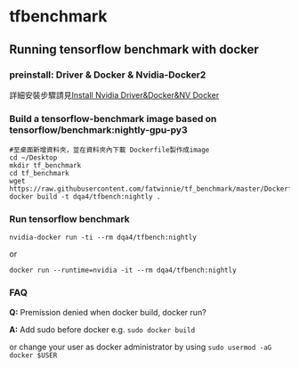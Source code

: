 # tfbenchmark
## Running tensorflow benchmark with docker

### preinstall: Driver & Docker & Nvidia-Docker2

詳細安裝步驟請見[Install Nvidia Driver&Docker&NV Docker](https://github.com/fatwinnie/tf_benchmark/wiki/Install-Nvidia-Driver&Docker&NV-Docker)

### Build a tensorflow-benchmark image based on tensorflow/benchmark:nightly-gpu-py3
```
#至桌面新增資料夾，並在資料夾內下載 Dockerfile製作成image
cd ~/Desktop
mkdir tf_benchmark
cd tf_benchmark
wget https://raw.githubusercontent.com/fatwinnie/tf_benchmark/master/Dockerfile
docker build -t dqa4/tfbench:nightly .

```
### Run tensorflow benchmark
`nvidia-docker run -ti --rm dqa4/tfbench:nightly`

or

`docker run --runtime=nvidia -it --rm dqa4/tfbench:nightly`

### FAQ
**Q:** Premission denied when docker build, docker run?

**A:** Add sudo before docker e.g. ```sudo docker build``` 

or change your user as docker administrator by using ```sudo usermod -aG docker $USER```
